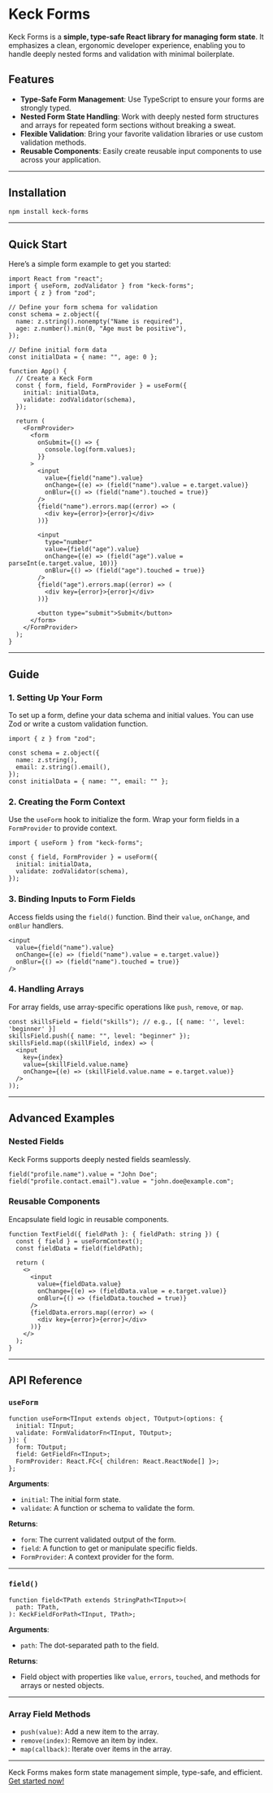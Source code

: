 # Keck Forms

Keck Forms is a **simple, type-safe React library for managing form state**. It emphasizes a clean, ergonomic developer experience, enabling you to handle deeply nested forms and validation with minimal boilerplate.

## Features

- **Type-Safe Form Management**: Use TypeScript to ensure your forms are strongly typed.
- **Nested Form State Handling**: Work with deeply nested form structures and arrays for repeated form sections without breaking a sweat.
- **Flexible Validation**: Bring your favorite validation libraries or use custom validation methods.
- **Reusable Components**: Easily create reusable input components to use across your application.

---

## Installation

```bash
npm install keck-forms
```

---

## Quick Start

Here’s a simple form example to get you started:

```tsx
import React from "react";
import { useForm, zodValidator } from "keck-forms";
import { z } from "zod";

// Define your form schema for validation
const schema = z.object({
  name: z.string().nonempty("Name is required"),
  age: z.number().min(0, "Age must be positive"),
});

// Define initial form data
const initialData = { name: "", age: 0 };

function App() {
  // Create a Keck Form 
  const { form, field, FormProvider } = useForm({
    initial: initialData,
    validate: zodValidator(schema),
  });

  return (
    <FormProvider>
      <form 
        onSubmit={() => {
          console.log(form.values);
        }}
      >
        <input
          value={field("name").value}
          onChange={(e) => (field("name").value = e.target.value)}
          onBlur={() => (field("name").touched = true)}
        />
        {field("name").errors.map((error) => (
          <div key={error}>{error}</div>
        ))}

        <input
          type="number"
          value={field("age").value}
          onChange={(e) => (field("age").value = parseInt(e.target.value, 10))}
          onBlur={() => (field("age").touched = true)}
        />
        {field("age").errors.map((error) => (
          <div key={error}>{error}</div>
        ))}
        
        <button type="submit">Submit</button>
      </form>
    </FormProvider>
  );
}
```

---

## Guide

### 1. Setting Up Your Form

To set up a form, define your data schema and initial values. You can use Zod or write a custom validation function.

```tsx
import { z } from "zod";

const schema = z.object({
  name: z.string(),
  email: z.string().email(),
});
const initialData = { name: "", email: "" };
```

### 2. Creating the Form Context

Use the `useForm` hook to initialize the form. Wrap your form fields in a `FormProvider` to provide context.

```tsx
import { useForm } from "keck-forms";

const { field, FormProvider } = useForm({
  initial: initialData,
  validate: zodValidator(schema),
});
```

### 3. Binding Inputs to Form Fields

Access fields using the `field()` function. Bind their `value`, `onChange`, and `onBlur` handlers.

```tsx
<input
  value={field("name").value}
  onChange={(e) => (field("name").value = e.target.value)}
  onBlur={() => (field("name").touched = true)}
/>
```

### 4. Handling Arrays

For array fields, use array-specific operations like `push`, `remove`, or `map`.

```tsx
const skillsField = field("skills"); // e.g., [{ name: '', level: 'beginner' }]
skillsField.push({ name: "", level: "beginner" });
skillsField.map((skillField, index) => (
  <input
    key={index}
    value={skillField.value.name}
    onChange={(e) => (skillField.value.name = e.target.value)}
  />
));
```

---

## Advanced Examples

### Nested Fields

Keck Forms supports deeply nested fields seamlessly.

```tsx
field("profile.name").value = "John Doe";
field("profile.contact.email").value = "john.doe@example.com";
```

### Reusable Components

Encapsulate field logic in reusable components.

```tsx
function TextField({ fieldPath }: { fieldPath: string }) {
  const { field } = useFormContext();
  const fieldData = field(fieldPath);

  return (
    <>
      <input
        value={fieldData.value}
        onChange={(e) => (fieldData.value = e.target.value)}
        onBlur={() => (fieldData.touched = true)}
      />
      {fieldData.errors.map((error) => (
        <div key={error}>{error}</div>
      ))}
    </>
  );
}
```

---

## API Reference

### `useForm`

```tsx
function useForm<TInput extends object, TOutput>(options: {
  initial: TInput;
  validate: FormValidatorFn<TInput, TOutput>;
}): {
  form: TOutput;
  field: GetFieldFn<TInput>;
  FormProvider: React.FC<{ children: React.ReactNode[] }>;
};
```

**Arguments**:

- `initial`: The initial form state.
- `validate`: A function or schema to validate the form.

**Returns**:

- `form`: The current validated output of the form.
- `field`: A function to get or manipulate specific fields.
- `FormProvider`: A context provider for the form.

---

### `field()`

```tsx
function field<TPath extends StringPath<TInput>>(
  path: TPath,
): KeckFieldForPath<TInput, TPath>;
```

**Arguments**:

- `path`: The dot-separated path to the field.

**Returns**:

- Field object with properties like `value`, `errors`, `touched`, and methods for arrays or nested objects.

---

### Array Field Methods

- `push(value)`: Add a new item to the array.
- `remove(index)`: Remove an item by index.
- `map(callback)`: Iterate over items in the array.

---

Keck Forms makes form state management simple, type-safe, and efficient. [Get started now!](#)
